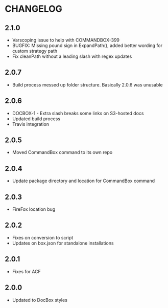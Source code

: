 CHANGELOG
=========

## 2.1.0
* Varscoping issue to help with COMMANDBOX-399
* BUGFIX: Missing pound sign in ExpandPath(), added better wording for custom strategy path
* Fix cleanPath without a leading slash with regex updates

## 2.0.7
* Build process messed up folder structure. Basically 2.0.6 was unusable

## 2.0.6
* DOCBOX-1 - Extra slash breaks some links on S3-hosted docs
* Updated build process
* Travis integration

## 2.0.5
* Moved CommandBox command to its own repo

## 2.0.4
* Update package directory and location for CommandBox command

## 2.0.3
* FireFox location bug

## 2.0.2
* Fixes on conversion to script
* Updates on box.json for standalone installations

## 2.0.1 
* Fixes for ACF

## 2.0.0
* Updated to DocBox styles